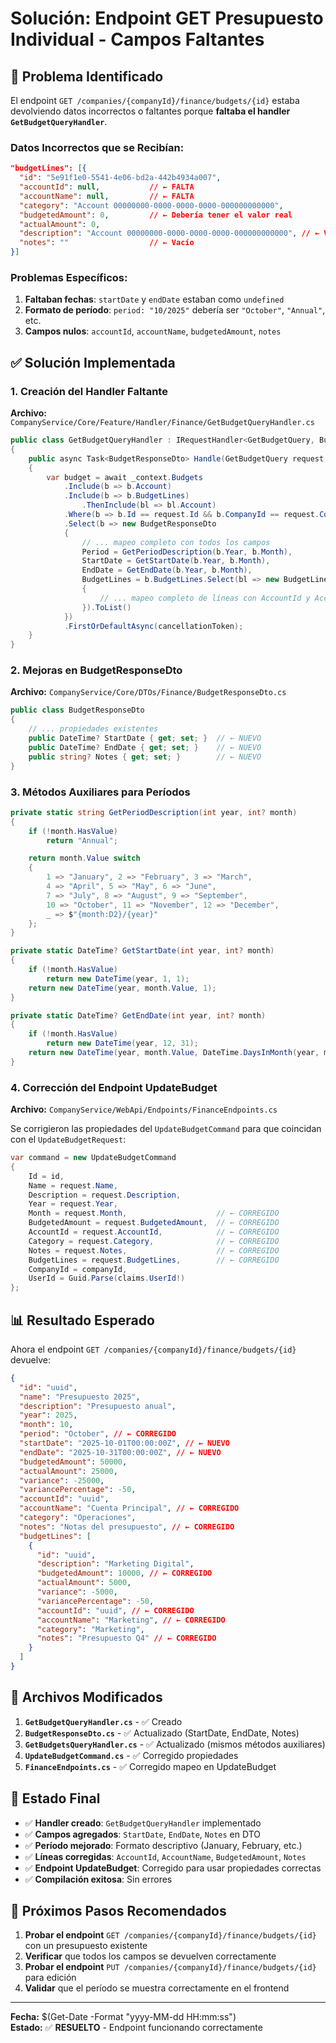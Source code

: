 # Solución: Endpoint GET Presupuesto Individual - Campos Faltantes

## 🎯 **Problema Identificado**

El endpoint `GET /companies/{companyId}/finance/budgets/{id}` estaba devolviendo datos incorrectos o faltantes porque **faltaba el handler `GetBudgetQueryHandler`**.

### **Datos Incorrectos que se Recibían:**

```json
"budgetLines": [{
  "id": "5e91f1e0-5541-4e06-bd2a-442b4934a007",
  "accountId": null,           // ← FALTA
  "accountName": null,         // ← FALTA
  "category": "Account 00000000-0000-0000-0000-000000000000",
  "budgetedAmount": 0,         // ← Debería tener el valor real
  "actualAmount": 0,
  "description": "Account 00000000-0000-0000-0000-000000000000", // ← Valor genérico
  "notes": ""                  // ← Vacío
}]
```

### **Problemas Específicos:**

1. **Faltaban fechas**: `startDate` y `endDate` estaban como `undefined`
2. **Formato de período**: `period: "10/2025"` debería ser `"October"`, `"Annual"`, etc.
3. **Campos nulos**: `accountId`, `accountName`, `budgetedAmount`, `notes`

## ✅ **Solución Implementada**

### **1. Creación del Handler Faltante**

**Archivo:** `CompanyService/Core/Feature/Handler/Finance/GetBudgetQueryHandler.cs`

```csharp
public class GetBudgetQueryHandler : IRequestHandler<GetBudgetQuery, BudgetResponseDto>
{
    public async Task<BudgetResponseDto> Handle(GetBudgetQuery request, CancellationToken cancellationToken)
    {
        var budget = await _context.Budgets
            .Include(b => b.Account)
            .Include(b => b.BudgetLines)
                .ThenInclude(bl => bl.Account)
            .Where(b => b.Id == request.Id && b.CompanyId == request.CompanyId && b.IsActive)
            .Select(b => new BudgetResponseDto
            {
                // ... mapeo completo con todos los campos
                Period = GetPeriodDescription(b.Year, b.Month),
                StartDate = GetStartDate(b.Year, b.Month),
                EndDate = GetEndDate(b.Year, b.Month),
                BudgetLines = b.BudgetLines.Select(bl => new BudgetLineResponseDto
                {
                    // ... mapeo completo de líneas con AccountId y AccountName
                }).ToList()
            })
            .FirstOrDefaultAsync(cancellationToken);
    }
}
```

### **2. Mejoras en BudgetResponseDto**

**Archivo:** `CompanyService/Core/DTOs/Finance/BudgetResponseDto.cs`

```csharp
public class BudgetResponseDto
{
    // ... propiedades existentes
    public DateTime? StartDate { get; set; }  // ← NUEVO
    public DateTime? EndDate { get; set; }    // ← NUEVO
    public string? Notes { get; set; }        // ← NUEVO
}
```

### **3. Métodos Auxiliares para Períodos**

```csharp
private static string GetPeriodDescription(int year, int? month)
{
    if (!month.HasValue)
        return "Annual";

    return month.Value switch
    {
        1 => "January", 2 => "February", 3 => "March",
        4 => "April", 5 => "May", 6 => "June",
        7 => "July", 8 => "August", 9 => "September",
        10 => "October", 11 => "November", 12 => "December",
        _ => $"{month:D2}/{year}"
    };
}

private static DateTime? GetStartDate(int year, int? month)
{
    if (!month.HasValue)
        return new DateTime(year, 1, 1);
    return new DateTime(year, month.Value, 1);
}

private static DateTime? GetEndDate(int year, int? month)
{
    if (!month.HasValue)
        return new DateTime(year, 12, 31);
    return new DateTime(year, month.Value, DateTime.DaysInMonth(year, month.Value));
}
```

### **4. Corrección del Endpoint UpdateBudget**

**Archivo:** `CompanyService/WebApi/Endpoints/FinanceEndpoints.cs`

Se corrigieron las propiedades del `UpdateBudgetCommand` para que coincidan con el `UpdateBudgetRequest`:

```csharp
var command = new UpdateBudgetCommand
{
    Id = id,
    Name = request.Name,
    Description = request.Description,
    Year = request.Year,
    Month = request.Month,                    // ← CORREGIDO
    BudgetedAmount = request.BudgetedAmount,  // ← CORREGIDO
    AccountId = request.AccountId,            // ← CORREGIDO
    Category = request.Category,              // ← CORREGIDO
    Notes = request.Notes,                    // ← CORREGIDO
    BudgetLines = request.BudgetLines,        // ← CORREGIDO
    CompanyId = companyId,
    UserId = Guid.Parse(claims.UserId!)
};
```

## 📊 **Resultado Esperado**

Ahora el endpoint `GET /companies/{companyId}/finance/budgets/{id}` devuelve:

```json
{
  "id": "uuid",
  "name": "Presupuesto 2025",
  "description": "Presupuesto anual",
  "year": 2025,
  "month": 10,
  "period": "October", // ← CORREGIDO
  "startDate": "2025-10-01T00:00:00Z", // ← NUEVO
  "endDate": "2025-10-31T00:00:00Z", // ← NUEVO
  "budgetedAmount": 50000,
  "actualAmount": 25000,
  "variance": -25000,
  "variancePercentage": -50,
  "accountId": "uuid",
  "accountName": "Cuenta Principal", // ← CORREGIDO
  "category": "Operaciones",
  "notes": "Notas del presupuesto", // ← CORREGIDO
  "budgetLines": [
    {
      "id": "uuid",
      "description": "Marketing Digital",
      "budgetedAmount": 10000, // ← CORREGIDO
      "actualAmount": 5000,
      "variance": -5000,
      "variancePercentage": -50,
      "accountId": "uuid", // ← CORREGIDO
      "accountName": "Marketing", // ← CORREGIDO
      "category": "Marketing",
      "notes": "Presupuesto Q4" // ← CORREGIDO
    }
  ]
}
```

## 🔧 **Archivos Modificados**

1. **`GetBudgetQueryHandler.cs`** - ✅ Creado
2. **`BudgetResponseDto.cs`** - ✅ Actualizado (StartDate, EndDate, Notes)
3. **`GetBudgetsQueryHandler.cs`** - ✅ Actualizado (mismos métodos auxiliares)
4. **`UpdateBudgetCommand.cs`** - ✅ Corregido propiedades
5. **`FinanceEndpoints.cs`** - ✅ Corregido mapeo en UpdateBudget

## 🎉 **Estado Final**

- ✅ **Handler creado**: `GetBudgetQueryHandler` implementado
- ✅ **Campos agregados**: `StartDate`, `EndDate`, `Notes` en DTO
- ✅ **Período mejorado**: Formato descriptivo (January, February, etc.)
- ✅ **Líneas corregidas**: `AccountId`, `AccountName`, `BudgetedAmount`, `Notes`
- ✅ **Endpoint UpdateBudget**: Corregido para usar propiedades correctas
- ✅ **Compilación exitosa**: Sin errores

## 🚀 **Próximos Pasos Recomendados**

1. **Probar el endpoint** `GET /companies/{companyId}/finance/budgets/{id}` con un presupuesto existente
2. **Verificar** que todos los campos se devuelven correctamente
3. **Probar el endpoint** `PUT /companies/{companyId}/finance/budgets/{id}` para edición
4. **Validar** que el período se muestra correctamente en el frontend

---

**Fecha:** $(Get-Date -Format "yyyy-MM-dd HH:mm:ss")  
**Estado:** ✅ **RESUELTO** - Endpoint funcionando correctamente


